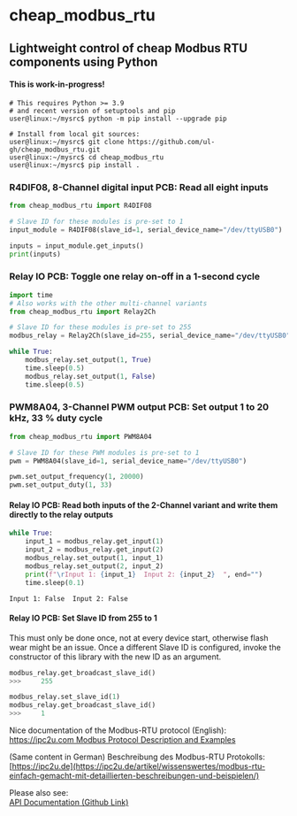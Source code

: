 # cheap_modbus_rtu

## Lightweight control of cheap Modbus RTU components using Python

#### This is work-in-progress!

```
# This requires Python >= 3.9 
# and recent version of setuptools and pip
user@linux:~/mysrc$ python -m pip install --upgrade pip

# Install from local git sources:
user@linux:~/mysrc$ git clone https://github.com/ul-gh/cheap_modbus_rtu.git
user@linux:~/mysrc$ cd cheap_modbus_rtu
user@linux:~/mysrc$ pip install .
```

### R4DIF08, 8-Channel digital input PCB: Read all eight inputs

```python
from cheap_modbus_rtu import R4DIF08

# Slave ID for these modules is pre-set to 1
input_module = R4DIF08(slave_id=1, serial_device_name="/dev/ttyUSB0")

inputs = input_module.get_inputs()
print(inputs)
```

### Relay IO PCB: Toggle one relay on-off in a 1-second cycle

```python
import time
# Also works with the other multi-channel variants
from cheap_modbus_rtu import Relay2Ch

# Slave ID for these modules is pre-set to 255
modbus_relay = Relay2Ch(slave_id=255, serial_device_name="/dev/ttyUSB0")

while True:
    modbus_relay.set_output(1, True)
    time.sleep(0.5)
    modbus_relay.set_output(1, False)
    time.sleep(0.5)
```

### PWM8A04, 3-Channel PWM output PCB: Set output 1 to 20 kHz, 33 % duty cycle

```python
from cheap_modbus_rtu import PWM8A04

# Slave ID for these PWM modules is pre-set to 1
pwm = PWM8A04(slave_id=1, serial_device_name="/dev/ttyUSB0")

pwm.set_output_frequency(1, 20000)
pwm.set_output_duty(1, 33)
```

#### Relay IO PCB: Read both inputs of the 2-Channel variant and write them directly to the relay outputs

```python
while True:
    input_1 = modbus_relay.get_input(1)
    input_2 = modbus_relay.get_input(2)
    modbus_relay.set_output(1, input_1)
    modbus_relay.set_output(2, input_2)
    print(f"\rInput 1: {input_1}  Input 2: {input_2}  ", end="")
    time.sleep(0.1)
```

    Input 1: False  Input 2: False  


#### Relay IO PCB: Set Slave ID from 255 to 1
This must only be done once, not at every device start, otherwise flash wear might be an issue. Once a different Slave ID is configured, invoke the constructor of this library with the new ID as an argument.

```python
modbus_relay.get_broadcast_slave_id()
>>>     255

modbus_relay.set_slave_id(1)
modbus_relay.get_broadcast_slave_id()
>>>     1
```


Nice documentation of the Modbus-RTU protocol (English):
[https://ipc2u.com Modbus Protocol Description and Examples](https://ipc2u.com/articles/knowledge-base/modbus-rtu-made-simple-with-detailed-descriptions-and-examples/)

(Same content in German) Beschreibung des Modbus-RTU Protokolls:
[https://ipc2u.de](https://ipc2u.de/artikel/wissenswertes/modbus-rtu-einfach-gemacht-mit-detaillierten-beschreibungen-und-beispielen/)


Please also see:  
[API Documentation (Github Link)](https://ul-gh.github.io/cheap_modbus_rtu/html/annotated.html)  
